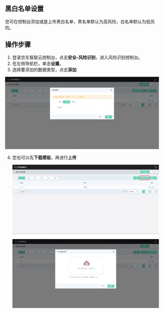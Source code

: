 ## 黑白名单设置

您可在控制台添加或是上传黑白名单，黑名单默认为高风险，白名单默认为低风险。

## 操作步骤

1. 登录京东智联云控制台，点击**安全-风险识别**，进入风险识别控制台。
2. 在左侧导航栏，单击**设置**。
3. 选择要添加的数据类型，点击**添加**


![image](../../../../image/Risk-Detection/add.png)

4. 您也可以先**下载模板**，再进行**上传**

   ![image](../../../../image/Risk-Detection/download.png)

   ![image](../../../../image/Risk-Detection/upload.png)

​    